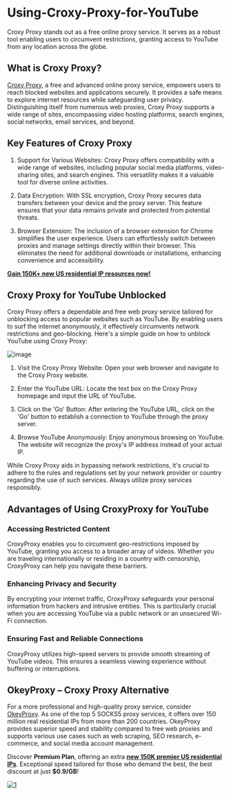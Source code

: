 # Using-Croxy-Proxy-for-YouTube
Croxy Proxy stands out as a free online proxy service. It serves as a robust tool enabling users to circumvent restrictions, granting access to YouTube from any location across the globe.

## What is Croxy Proxy?

[Croxy Proxy](https://www.okeyproxy.com/proxy/croxy-proxy-for-youtube-unblocked/?link=b63b57), a free and advanced online proxy service, empowers users to reach blocked websites and applications securely. It provides a safe means to explore internet resources while safeguarding user privacy. Distinguishing itself from numerous web proxies, Croxy Proxy supports a wide range of sites, encompassing video hosting platforms, search engines, social networks, email services, and beyond.

## Key Features of Croxy Proxy

1. Support for Various Websites: Croxy Proxy offers compatibility with a wide range of websites, including popular social media platforms, video-sharing sites, and search engines. This versatility makes it a valuable tool for diverse online activities.

2. Data Encryption: With SSL encryption, Croxy Proxy secures data transfers between your device and the proxy server. This feature ensures that your data remains private and protected from potential threats.

3. Browser Extension: The inclusion of a browser extension for Chrome simplifies the user experience. Users can effortlessly switch between proxies and manage settings directly within their browser. This eliminates the need for additional downloads or installations, enhancing convenience and accessibility.

[**Gain 150K+ new US residential IP resources now!**](https://www.okeyproxy.com/en/residential-proxies)

## Croxy Proxy for YouTube Unblocked

Croxy Proxy offers a dependable and free web proxy service tailored for unblocking access to popular websites such as YouTube. By enabling users to surf the internet anonymously, it effectively circumvents network restrictions and geo-blocking. Here's a simple guide on how to unblock YouTube using Croxy Proxy:

![image](https://github.com/okeyproxy2/Using-Croxy-Proxy-for-YouTube-Unblocked/assets/155126786/cd1fd329-1ef7-43f5-a0ed-278c676c3a7a)

1. Visit the Croxy Proxy Website: Open your web browser and navigate to the Croxy Proxy website.

2. Enter the YouTube URL: Locate the text box on the Croxy Proxy homepage and input the URL of YouTube.

3. Click on the 'Go' Button: After entering the YouTube URL, click on the 'Go' button to establish a connection to YouTube through the proxy server.

4. Browse YouTube Anonymously: Enjoy anonymous browsing on YouTube. The website will recognize the proxy's IP address instead of your actual IP.

While Croxy Proxy aids in bypassing network restrictions, it's crucial to adhere to the rules and regulations set by your network provider or country regarding the use of such services. Always utilize proxy services responsibly.

## Advantages of Using CroxyProxy for YouTube

### Accessing Restricted Content
CroxyProxy enables you to circumvent geo-restrictions imposed by YouTube, granting you access to a broader array of videos. Whether you are traveling internationally or residing in a country with censorship, CroxyProxy can help you navigate these barriers.

### Enhancing Privacy and Security
By encrypting your internet traffic, CroxyProxy safeguards your personal information from hackers and intrusive entities. This is particularly crucial when you are accessing YouTube via a public network or an unsecured Wi-Fi connection.

### Ensuring Fast and Reliable Connections
CroxyProxy utilizes high-speed servers to provide smooth streaming of YouTube videos. This ensures a seamless viewing experience without buffering or interruptions.

## OkeyProxy – Croxy Proxy Alternative

For a more professional and high-quality proxy service, consider [OkeyProxy](https://www.okeyproxy.com/en?link=b63b57). As one of the top 5 SOCKS5 proxy services, it offers over 150 million real residential IPs from more than 200 countries. OkeyProxy provides superior speed and stability compared to free web proxies and supports various use cases such as web scraping, SEO research, e-commerce, and social media account management.

Discover **Premium Plan**, offering an extra [**new 150K premier US residential IPs**](https://www.okeyproxy.com/en/residential-proxies). Exceptional speed tailored for those who demand the best, the best discount at just **$0.9/GB**!

[![1](https://github.com/okeyproxy2/Using-Croxy-Proxy-for-YouTube-Unblocked/assets/155126786/fd796e2e-5bcf-45e9-945e-342d9b64023e)](https://www.okeyproxy.com/en/residential-proxies)

